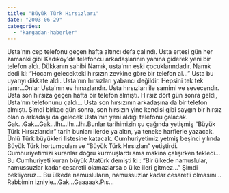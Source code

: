 ```yaml
---
title: "Büyük Türk Hırsızları"
date: "2003-06-29"
categories: 
  - "kargadan-haberler"
---
```


Usta'nın cep telefonu geçen hafta altıncı defa çalındı. Usta ertesi gün her zamanki gibi Kadıköy'de telefoncu arkadaşlarının yanına giderek yeni bir telefon aldı. Dükkanın sahibi Namık, usta'nın eski çocuklarındadır. Namık dedi ki: “Hocam gelecekteki hırsızın zevkine göre bir telefon al...” Usta bu uyarıyı dikkate aldı. Usta'nın hırsızları yabancı değildir. Hepsini tek tek tanır...Onlar Usta'nın ev hırsızlarıdır. Usta hırsızları ile samimi ve sevecendir. Usta son hırsıza geçen hafta bir telefon almıştı. Hırsız dört gün sonra geldi, Usta'nın telefonunu çaldı... Usta son hırsızının arkadaşına da bir telefon almıştı. Şimdi birkaç gün sonra, son hırsızın yine kendisi gibi saygın bir hırsız olan o arkadaşı da gelecek Usta'nın yeni aldığı telefonu çalacak. Gak...Gak...Gak...Ihı...Ihı...Ihı.Bunlar tarihimizin şu çağında yetişmiş “Büyük Türk Hırsızlarıdır” tarih bunları ilerde ya altın, ya teneke harflerle yazacak. Ünlü Türk büyükleri listesine katacak. Cumhuriyetimiz yetmiş beşinci yılında Büyük Türk hortumcuları ve “Büyük Türk Hırsızları” yetiştirdi. Cumhuriyetimizi kuranlar doğru kurmuşlardı ama makina çalışırken tekledi... Bu Cumhuriyeti kuran büyük Atatürk demişti ki : “Bir ülkede namuslular, namussuzlar kadar cesaretli olamazlarsa o ülke ileri gitmez...” Şimdi bekliyoruz... Bu ülkede namusluların, namussuzlar kadar cesaretli olmasını... Rabbimin izniyle...Gak...Gaaaaak.Pıs...
